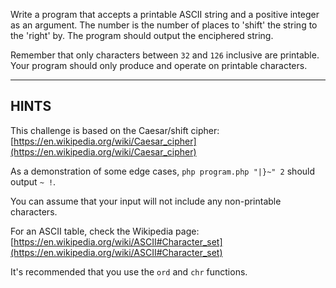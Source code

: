 Write a program that accepts a printable ASCII string and a positive integer as an argument.
The number is the number of places to 'shift' the string to the 'right' by.
The program should output the enciphered string.

Remember that only characters between `32` and `126` inclusive are printable. Your program should
only produce and operate on printable characters.

-----------------
## HINTS

This challenge is based on the Caesar/shift cipher:   
[https://en.wikipedia.org/wiki/Caesar_cipher](https://en.wikipedia.org/wiki/Caesar_cipher)

As a demonstration of some edge cases,
`php program.php "|}~" 2` should output `~ !`.

You can assume that your input will not include any non-printable characters.

For an ASCII table, check the Wikipedia page: [https://en.wikipedia.org/wiki/ASCII#Character_set](https://en.wikipedia.org/wiki/ASCII#Character_set)

It's recommended that you use the `ord` and `chr` functions.